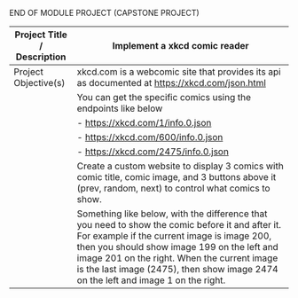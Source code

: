 END OF MODULE PROJECT (CAPSTONE PROJECT)

| Project Title / Description     | Implement a xkcd comic reader
|----------------------|----------------------------------------------------------------------------------------------------------------------
| Project Objective(s) | xkcd.com is a webcomic site that provides its api as documented at https://xkcd.com/json.html
|                      | You can get the specific comics using the endpoints like below
|                      | - https://xkcd.com/1/info.0.json
|                      | - https://xkcd.com/600/info.0.json
|                      | - https://xkcd.com/2475/info.0.json
|                      | Create a custom website to display 3 comics with comic title, comic image, and 3 buttons above it (prev, random, next) to control what comics to show.
|                      | Something like below, with the difference that you need to show the comic before it and after it. For example if the current image is image 200, then you should show image 199 on the left and image 201 on the right. When the current image is the last image (2475), then show image 2474 on the left and image 1 on the right.
